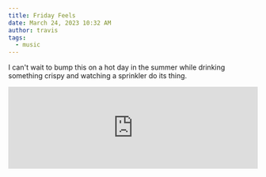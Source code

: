 ```yaml
---
title: Friday Feels
date: March 24, 2023 10:32 AM
author: travis
tags:
  - music
---
```

I can't wait to bump this on a hot day in the summer while drinking something crispy and watching a sprinkler do its thing.

<iframe width="100%" height="166" scrolling="no" frameborder="no" allow="autoplay" src="https://w.soundcloud.com/player/?url=https%3A//api.soundcloud.com/tracks/1447882894&color=%23ff5500&auto_play=false&hide_related=false&show_comments=true&show_user=true&show_reposts=false&show_teaser=true"></iframe>